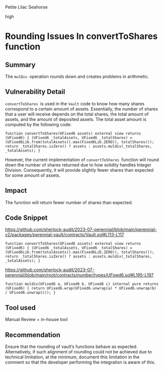 Petite Lilac Seahorse

high

# Rounding Issues In convertToShares function
## Summary
The `mulDiv `operation rounds down and creates problems in arithmetic.

## Vulnerability Detail
`convertToShares `is used in the `Vault` code to know how many shares correspond to a certain amount of assets. Essentially, the‌‌ number‌‌ of‌‌ shares‌‌ that‌‌ a‌‌ user‌‌ will‌‌ receive‌‌ depends‌‌ on‌‌ the‌‌ total‌‌ shares,‌‌ the‌‌ total‌‌ amount‌‌ of‌‌ assets,‌‌ and‌‌ the‌‌ amount‌‌ of‌‌ deposited‌‌ assets.‌‌ The‌‌ total‌‌ asset amount‌‌ is‌‌ computed‌‌ by‌‌ the‌‌ following‌‌ code:

`function convertToShares(UFixed6 assets) external view returns (UFixed6) {
        (UFixed6 _totalAssets, UFixed6 _totalShares) =
            (UFixed6Lib.from(totalAssets().max(Fixed6Lib.ZERO)), totalShares());
        return _totalShares.isZero() ? assets : assets.muldiv(_totalShares, _totalAssets);
    }`

However, the current implementation of `convertToShares `function will round down the number of shares returned due to how solidity handles Integer Division. Consequently, it will provide slightly fewer shares than expected for some amount of assets.


## Impact

The function will return fewer number of shares than expected.

## Code Snippet

https://github.com/sherlock-audit/2023-07-perennial/blob/main/perennial-v2/packages/perennial-vault/contracts/Vault.sol#L113-L117

`function convertToShares(UFixed6 assets) external view returns (UFixed6) {
        (UFixed6 _totalAssets, UFixed6 _totalShares) =
            (UFixed6Lib.from(totalAssets().max(Fixed6Lib.ZERO)), totalShares());
        return _totalShares.isZero() ? assets : assets.muldiv(_totalShares, _totalAssets);
    }`

https://github.com/sherlock-audit/2023-07-perennial/blob/main/root/contracts/number/types/UFixed6.sol#L195-L197

`function muldiv(UFixed6 a, UFixed6 b, UFixed6 c) internal pure returns (UFixed6) {
        return UFixed6.wrap(UFixed6.unwrap(a) * UFixed6.unwrap(b) / UFixed6.unwrap(c));
    }`

## Tool used

Manual Review + in-house tool

## Recommendation

Ensure that the rounding of vault’s functions behave as expected. Alternatively, if such alignment of rounding could not be achieved due to technical limitation, at the minimum, document this limitation in the comment so that the developer performing the integration is aware of this.